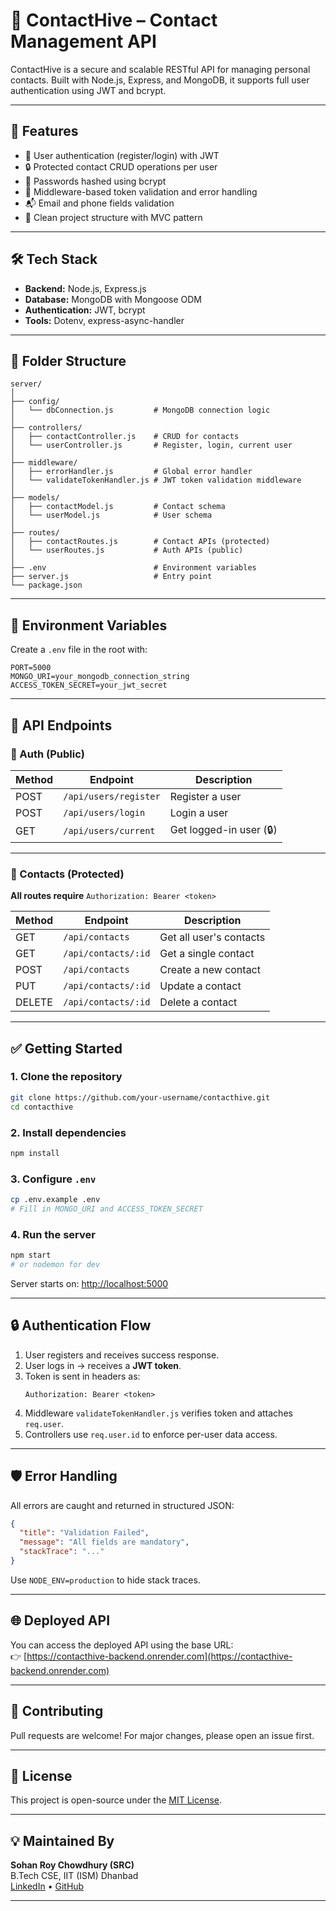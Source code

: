 
# 📇 ContactHive – Contact Management API

ContactHive is a secure and scalable RESTful API for managing personal contacts. Built with Node.js, Express, and MongoDB, it supports full user authentication using JWT and bcrypt.

---

## 🚀 Features

- 🔐 User authentication (register/login) with JWT
- 🔒 Protected contact CRUD operations per user
- 🔑 Passwords hashed using bcrypt
- 🧪 Middleware-based token validation and error handling
- 📬 Email and phone fields validation
- 📁 Clean project structure with MVC pattern

---

## 🛠️ Tech Stack

- **Backend:** Node.js, Express.js
- **Database:** MongoDB with Mongoose ODM
- **Authentication:** JWT, bcrypt
- **Tools:** Dotenv, express-async-handler

---

## 📂 Folder Structure

```
server/
│
├── config/
│   └── dbConnection.js         # MongoDB connection logic
│
├── controllers/
│   ├── contactController.js    # CRUD for contacts
│   └── userController.js       # Register, login, current user
│
├── middleware/
│   ├── errorHandler.js         # Global error handler
│   └── validateTokenHandler.js # JWT token validation middleware
│
├── models/
│   ├── contactModel.js         # Contact schema
│   └── userModel.js            # User schema
│
├── routes/
│   ├── contactRoutes.js        # Contact APIs (protected)
│   └── userRoutes.js           # Auth APIs (public)
│
├── .env                        # Environment variables
├── server.js                   # Entry point
└── package.json
```

---

## 🔐 Environment Variables

Create a `.env` file in the root with:

```env
PORT=5000
MONGO_URI=your_mongodb_connection_string
ACCESS_TOKEN_SECRET=your_jwt_secret
```

---

## 🧪 API Endpoints

### 🔐 Auth (Public)

| Method | Endpoint          | Description         |
|--------|-------------------|---------------------|
| POST   | `/api/users/register` | Register a user |
| POST   | `/api/users/login`    | Login a user    |
| GET    | `/api/users/current`  | Get logged-in user (🔒) |

---

### 📇 Contacts (Protected)

**All routes require** `Authorization: Bearer <token>`

| Method | Endpoint           | Description              |
|--------|--------------------|--------------------------|
| GET    | `/api/contacts`     | Get all user's contacts  |
| GET    | `/api/contacts/:id` | Get a single contact     |
| POST   | `/api/contacts`     | Create a new contact     |
| PUT    | `/api/contacts/:id` | Update a contact         |
| DELETE | `/api/contacts/:id` | Delete a contact         |

---

## ✅ Getting Started

### 1. Clone the repository

```bash
git clone https://github.com/your-username/contacthive.git
cd contacthive
```

### 2. Install dependencies

```bash
npm install
```

### 3. Configure `.env`

```bash
cp .env.example .env
# Fill in MONGO_URI and ACCESS_TOKEN_SECRET
```

### 4. Run the server

```bash
npm start
# or nodemon for dev
```

Server starts on: [http://localhost:5000](http://localhost:5000)

---

## 🔒 Authentication Flow

1. User registers and receives success response.
2. User logs in → receives a **JWT token**.
3. Token is sent in headers as:
   ```
   Authorization: Bearer <token>
   ```
4. Middleware `validateTokenHandler.js` verifies token and attaches `req.user`.
5. Controllers use `req.user.id` to enforce per-user data access.

---

## 🛡️ Error Handling

All errors are caught and returned in structured JSON:
```json
{
  "title": "Validation Failed",
  "message": "All fields are mandatory",
  "stackTrace": "..."
}
```

Use `NODE_ENV=production` to hide stack traces.

---

## 🌐 Deployed API

You can access the deployed API using the base URL:  
👉 [https://contacthive-backend.onrender.com](https://contacthive-backend.onrender.com)

---

## 🤝 Contributing

Pull requests are welcome! For major changes, please open an issue first.

---

## 📄 License

This project is open-source under the [MIT License](LICENSE).

---

## 💡 Maintained By

**Sohan Roy Chowdhury (SRC)**  
B.Tech CSE, IIT (ISM) Dhanbad  
[LinkedIn](https://www.linkedin.com/in/sohan-roy-chowdhury) • [GitHub](https://github.com/iitiansrc)

---
